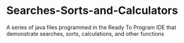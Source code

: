 # Searches-Sorts-and-Calculators
A series of java files programmed in the Ready To Program IDE that demonstrate searches, sorts, calculations, and other functions
